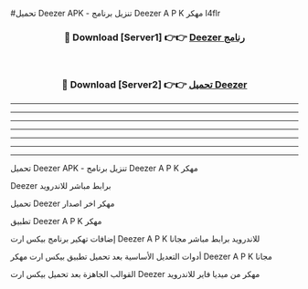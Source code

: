#تحميل Deezer  APK - تنزيل برنامج Deezer  A P K مهكر l4flr 



<div align="center">
<h3>🔴 Download [Server1] 👉👉 <a href="https://apkdownload10.web.app/?title=Deezer ">Deezer  رنامج</a></h3><br>

<h3>🔴 Download [Server2] 👉👉 <a href="https://apkdownload10.web.app/?title=Deezer ">تحميل Deezer  </a></h3>
</div>


----------------------------------------------------------

----------------------------------------------------------

----------------------------------------------------------

----------------------------------------------------------

----------------------------------------------------------

----------------------------------------------------------

----------------------------------------------------------

تحميل Deezer  APK - تنزيل برنامج Deezer  A P K مهكر

Deezer  برابط مباشر للاندرويد

تحميل Deezer  مهكر اخر اصدار

تطبيق Deezer  A P K مهكر

إضافات تهكير برنامج بيكس ارت Deezer  A P K للاندرويد برابط مباشر مجانا

أدوات التعديل الأساسية بعد تحميل تطبيق بيكس ارت مهكر Deezer  A P K مجانا

القوالب الجاهزة بعد تحميل بيكس ارت Deezer  مهكر من ميديا فاير للاندرويد


